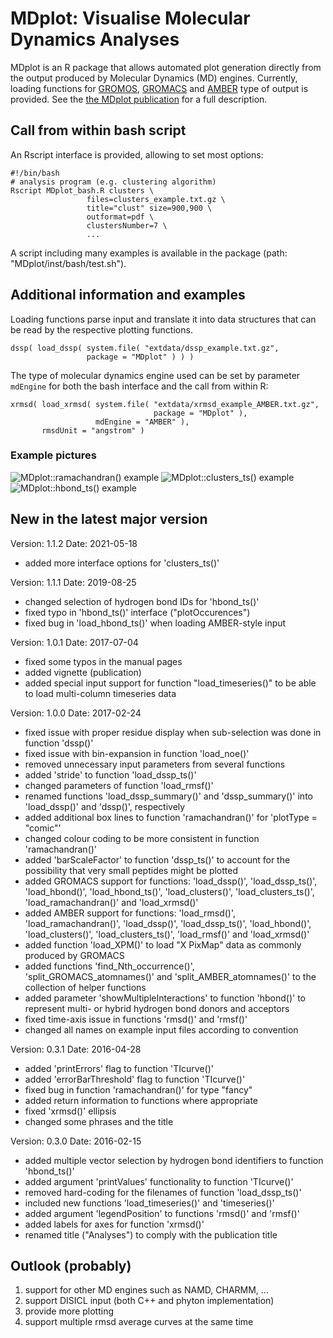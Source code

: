 # MDplot: Visualise Molecular Dynamics Analyses
MDplot is an R package that allows automated plot generation directly from the output produced by Molecular Dynamics (MD) engines. Currently, loading functions for [GROMOS](http://www.gromos.net), [GROMACS](http://www.gromacs.org) and [AMBER](http://www.ambermd.org) type of output is provided. See the [the MDplot publication](https://journal.r-project.org/archive/2017/RJ-2017-007/RJ-2017-007.pdf) for a full description.

## Call from within bash script
An Rscript interface is provided, allowing to set most options:
```
#!/bin/bash
# analysis program (e.g. clustering algorithm)
Rscript MDplot_bash.R clusters \
                 files=clusters_example.txt.gz \
                 title="clust" size=900,900 \
                 outformat=pdf \
                 clustersNumber=7 \
                 ...
```

A script including many examples is available in the package (path: "MDplot/inst/bash/test.sh").

## Additional information and examples
Loading functions parse input and translate it into data structures that can be read by the respective plotting functions.

```
dssp( load_dssp( system.file( "extdata/dssp_example.txt.gz",
                 package = "MDplot" ) ) )
```

The type of molecular dynamics engine used can be set by parameter ```mdEngine``` for both the bash interface and the call from within R:

```
xrmsd( load_xrmsd( system.file( "extdata/xrmsd_example_AMBER.txt.gz",
                                package = "MDplot" ),
                   mdEngine = "AMBER" ),
       rmsdUnit = "angstrom" )
```

### Example pictures
![MDplot::ramachandran() example](http://margreitter.com/store/MDplot_github_ramachandran.png)
![MDplot::clusters_ts() example](http://margreitter.com/store/MDplot_github_clusters_ts.png)
![MDplot::hbond_ts() example](http://margreitter.com/store/MDplot_github_hbond_ts.png)


## New in the latest major version
Version: 1.1.2
Date: 2021-05-18

* added more interface options for 'clusters_ts()'

Version: 1.1.1
Date: 2019-08-25

* changed selection of hydrogen bond IDs for 'hbond_ts()'
* fixed typo in 'hbond_ts()' interface ("plotOccurences")
* fixed bug in 'load_hbond_ts()' when loading AMBER-style input

Version: 1.0.1
Date: 2017-07-04

* fixed some typos in the manual pages
* added vignette (publication)
* added special input support for function "load_timeseries()" to be able
  to load multi-column timeseries data

Version: 1.0.0
Date: 2017-02-24

* fixed issue with proper residue display when sub-selection was done in function 'dssp()'
* fixed issue with bin-expansion in function 'load_noe()'
* removed unnecessary input parameters from several functions
* added 'stride' to function 'load_dssp_ts()'
* changed parameters of function 'load_rmsf()'
* renamed functions 'load_dssp_summary()' and 'dssp_summary()' into
  'load_dssp()' and 'dssp()', respectively
* added additional box lines to function 'ramachandran()' for
  'plotType = "comic"'
* changed colour coding to be more consistent in function 'ramachandran()'
* added 'barScaleFactor' to function 'dssp_ts()' to account for the
  possibility that very small peptides might be plotted
* added GROMACS support for functions: 'load_dssp()', 'load_dssp_ts()',
  'load_hbond()', 'load_hbond_ts()', 'load_clusters()',
  'load_clusters_ts()', 'load_ramachandran()' and 'load_xrmsd()'
* added AMBER support for functions: 'load_rmsd()', 'load_ramachandran()',
  'load_dssp()', 'load_dssp_ts()', 'load_hbond()', 'load_clusters()',
  'load_clusters_ts()', 'load_rmsf()' and 'load_xrmsd()'
* added function 'load_XPM()' to load "X PixMap" data as commonly
  produced by GROMACS
* added functions 'find_Nth_occurrence()', 'split_GROMACS_atomnames()' and
  'split_AMBER_atomnames()' to the collection of helper functions
* added parameter 'showMultipleInteractions' to function 'hbond()' to
  represent multi- or hybrid hydrogen bond donors and acceptors
* fixed time-axis issue in functions 'rmsd()' and 'rmsf()'
* changed all names on example input files according to convention

Version: 0.3.1
Date: 2016-04-28

* added 'printErrors' flag to function 'TIcurve()'
* added 'errorBarThreshold' flag to function 'TIcurve()'
* fixed bug in function 'ramachandran()' for type "fancy"
* added return information to functions where appropriate
* fixed 'xrmsd()' ellipsis
* changed some phrases and the title

Version: 0.3.0
Date: 2016-02-15

* added multiple vector selection by hydrogen bond identifiers to function 'hbond_ts()'
* added argument 'printValues' functionality to function 'TIcurve()'
* removed hard-coding for the filenames of function 'load_dssp_ts()'
* included new functions 'load_timeseries()' and 'timeseries()'
* added argument 'legendPosition' to functions 'rmsd()' and 'rmsf()'
* added labels for axes for function 'xrmsd()'
* renamed title ("Analyses") to comply with the publication title

## Outlook (probably)
1. support for other MD engines such as NAMD, CHARMM, ...
2. support DISICL input (both C++ and phyton implementation)
3. provide more plotting
4. support multiple rmsd average curves at the same time
